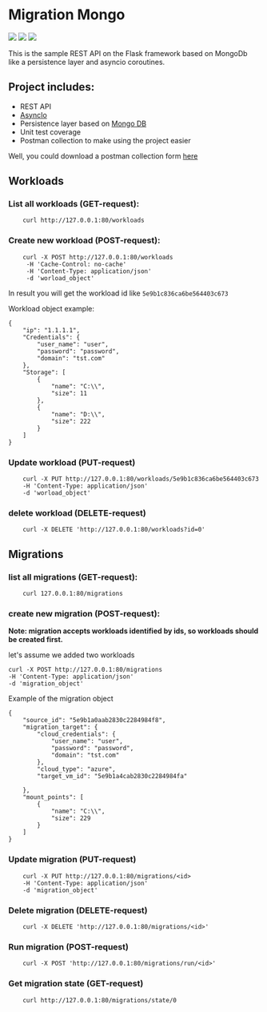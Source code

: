 # Migration Mongo

![](https://img.shields.io/badge/python-3.7-yellow)
![](https://img.shields.io/badge/mongodb-3.6-green)
![](https://img.shields.io/badge/asyncio-3.4.3-yellow)

This is the sample REST API on the Flask framework based on MongoDb like a persistence layer and asyncio coroutines.

## Project includes:
* REST API
* [AsyncIo](https://docs.python.org/3/library/asyncio.html)
* Persistence layer based on [Mongo DB](https://www.mongodb.com/)
* Unit test coverage
* Postman collection to make using the project easier

Well, you could download a postman collection form [here](https://drive.google.com/file/d/1yNv2NFlbhsnT1wv3rCrGHtG9AbCKbcQL/view?usp=sharing)

## Workloads

### List all workloads (GET-request): 

        curl http://127.0.0.1:80/workloads

### Create new workload (POST-request):

        curl -X POST http://127.0.0.1:80/workloads 
         -H 'Cache-Control: no-cache' 
         -H 'Content-Type: application/json'   
         -d 'worload_object'

In result you will get the workload id like `5e9b1c836ca6be564403c673`
         
Workload object example:

    {
        "ip": "1.1.1.1", 
        "Credentials": {
            "user_name": "user", 
            "password": "password",
            "domain": "tst.com"
        }, 
        "Storage": [
            {
                "name": "C:\\", 
                "size": 11
            },
            {
                "name": "D:\\", 
                "size": 222
            }
        ]
    }

### Update workload (PUT-request)

        curl -X PUT http://127.0.0.1:80/workloads/5e9b1c836ca6be564403c673
        -H 'Content-Type: application/json' 
        -d 'worload_object'

### delete workload (DELETE-request)

        curl -X DELETE 'http://127.0.0.1:80/workloads?id=0'

## Migrations

### list all migrations (GET-request):

        curl 127.0.0.1:80/migrations

### create new migration (POST-request):
**Note: migration accepts workloads identified by ids, so workloads should be created first.**

let's assume we added two workloads

    curl -X POST http://127.0.0.1:80/migrations 
    -H 'Content-Type: application/json' 
    -d 'migration_object'

Example of the migration object 

    {
        "source_id": "5e9b1a0aab2830c2284984f8", 
        "migration_target": {
            "cloud_credentials": {
                "user_name": "user", 
                "password": "password",
                "domain": "tst.com"
            }, 
            "cloud_type": "azure", 
            "target_vm_id": "5e9b1a4cab2830c2284984fa"
            
        }, 
        "mount_points": [
            {
                "name": "C:\\", 
                "size": 229
            }
        ]
    }

### Update migration (PUT-request)

        curl -X PUT http://127.0.0.1:80/migrations/<id>
        -H 'Content-Type: application/json' 
        -d 'migration_object'

### Delete migration (DELETE-request)

        curl -X DELETE 'http://127.0.0.1:80/migrations/<id>'

### Run migration (POST-request)

        curl -X POST 'http://127.0.0.1:80/migrations/run/<id>'

### Get migration state (GET-request)

        curl http://127.0.0.1:80/migrations/state/0
